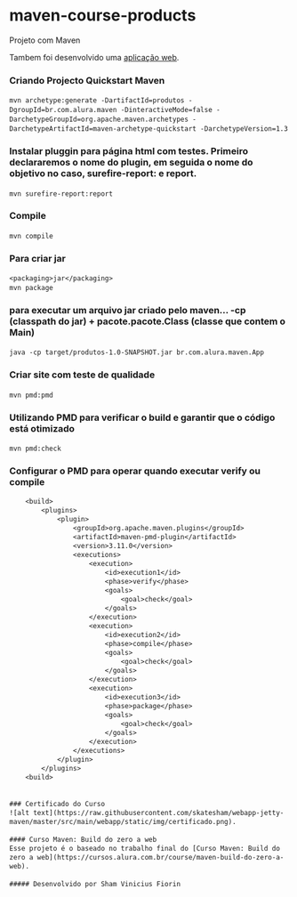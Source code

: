 # maven-course-products
Projeto com Maven

Tambem foi desenvolvido uma [aplicação web](https://github.com/skatesham/webapp-jetty-maven).

### Criando Projecto Quickstart Maven
```mvn archetype:generate -DartifactId=produtos -DgroupId=br.com.alura.maven -DinteractiveMode=false -DarchetypeGroupId=org.apache.maven.archetypes -DarchetypeArtifactId=maven-archetype-quickstart -DarchetypeVersion=1.3```

### Instalar pluggin para página html com testes. Primeiro declararemos o nome do plugin, em seguida o nome do objetivo no caso, surefire-report: e report.
`mvn surefire-report:report`

### Compile
`mvn compile`

### Para criar jar
``` <packaging>jar</packaging> ```  
`mvn package`

### para executar um arquivo jar criado pelo maven... -cp (classpath do jar) + pacote.pacote.Class (classe que contem o Main)
`java -cp target/produtos-1.0-SNAPSHOT.jar br.com.alura.maven.App`

### Criar site com teste de qualidade
`mvn pmd:pmd`

### Utilizando PMD para verificar o build e garantir que o código está otimizado
`mvn pmd:check`

### Configurar o PMD para operar quando executar verify ou compile
```
	<build>
		<plugins>
			<plugin>
				<groupId>org.apache.maven.plugins</groupId>
				<artifactId>maven-pmd-plugin</artifactId>
				<version>3.11.0</version>
				<executions>
					<execution>
						<id>execution1</id>
						<phase>verify</phase>
						<goals>
							<goal>check</goal>
						</goals>
					</execution>
					<execution>
						<id>execution2</id>
						<phase>compile</phase>
						<goals>
							<goal>check</goal>
						</goals>
					</execution>
					<execution>
						<id>execution3</id>
						<phase>package</phase>
						<goals>
							<goal>check</goal>
						</goals>
					</execution>
				</executions>
			</plugin>
		</plugins>
    <build>
    
    
### Certificado do Curso
![alt text](https://raw.githubusercontent.com/skatesham/webapp-jetty-maven/master/src/main/webapp/static/img/certificado.png).

#### Curso Maven: Build do zero a web
Esse projeto é o baseado no trabalho final do [Curso Maven: Build do zero a web](https://cursos.alura.com.br/course/maven-build-do-zero-a-web).

##### Desenvolvido por Sham Vinicius Fiorin
```
